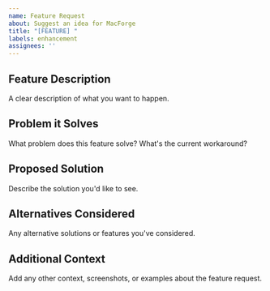 ```yaml
---
name: Feature Request
about: Suggest an idea for MacForge
title: "[FEATURE] "
labels: enhancement
assignees: ''
---
```


## Feature Description
A clear description of what you want to happen.

## Problem it Solves
What problem does this feature solve? What's the current workaround?

## Proposed Solution
Describe the solution you'd like to see.

## Alternatives Considered
Any alternative solutions or features you've considered.

## Additional Context
Add any other context, screenshots, or examples about the feature request.
